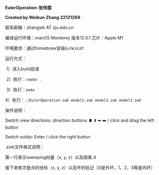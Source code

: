 **EulerOperation-张伟焜**

**Created by Weikun Zhang 22121269**

联系邮箱：zhangwk AT zju.edu.cn

编译运行环境：macOS Monterey 版本12.0.1  芯片：Apple M1

环境要求：通过homebrew安装`GLFW`,`GLUT`

运行方式：

​	1）进入build目录

​	2）执行：`cmake .`

​	3）执行：`make`

​	4）执行：`./EulerOperation-zwk model1.zwk model2.zwk model3.zwk`

操作说明：

Switch view directions:  direction buttons ⬆️ ⬇️ ⬅️ ➡️ / click and drag the left button

Switch solids:  Enter / click the right button



.zwk文件格式说明：

第一行表示sweeping向量（x, y, z）以及距离 d

接下来依次是点的坐标（x, y, z）以及环的标记（0是外环，1，2，3等是内环）
